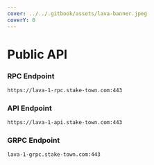 ```yaml
---
cover: ../../.gitbook/assets/lava-banner.jpeg
coverY: 0
---
```


# Public API

### **RPC Endpoint**

```bash
https://lava-1-rpc.stake-town.com:443
```

### **API Endpoint**

```bash
https://lava-1-api.stake-town.com:443
```

### **GRPC Endpoint**

```bash
lava-1-grpc.stake-town.com:443
```
